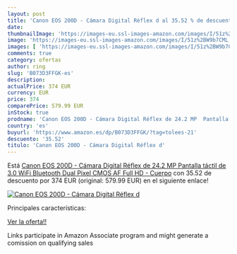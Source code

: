```yaml
---
layout: post
title: 'Canon EOS 200D - Cámara Digital Réflex d al 35.52 % de descuento'
date: 
thumbnailImage: 'https://images-eu.ssl-images-amazon.com/images/I/51z%2BW9b7CML._SL200_.jpg'
image: 'https://images-eu.ssl-images-amazon.com/images/I/51z%2BW9b7CML._SL200_.jpg'
images: [ 'https://images-eu.ssl-images-amazon.com/images/I/51z%2BW9b7CML._SL200_.jpg' ]
comments: true
category: ofertas
author: ring
slug: 'B073D3FFGK-es'
description:
actualPrice: 374 EUR
currency: EUR
price: 374
comparePrice: 579.99 EUR
inStock: true
prodname: 'Canon EOS 200D - Cámara Digital Réflex de 24.2 MP  Pantalla táctil de 3.0    WiFi  Bluetooth  Dual Pixel CMOS AF  Full HD  - Cuerpo'
country: 'es'
buyurl: 'https://www.amazon.es/dp/B073D3FFGK/?tag=tolees-21'
descuento: '35.52'
titulo: 'Canon EOS 200D - Cámara Digital Réflex d'
---
```


Está [Canon EOS 200D - Cámara Digital Réflex de 24.2 MP  Pantalla táctil de 3.0    WiFi  Bluetooth  Dual Pixel CMOS AF  Full HD  - Cuerpo](https://www.amazon.es/dp/B073D3FFGK/?tag=tolees-21) con 35.52 de descuento por 374 EUR (original: 579.99 EUR) en el siguiente enlace!

[![Canon EOS 200D - Cámara Digital Réflex d](https://images-eu.ssl-images-amazon.com/images/I/51z%2BW9b7CML._SL200_.jpg)](https://www.amazon.es/dp/B073D3FFGK/?tag=tolees-21)

Principales características:


[Ver la oferta!!](https://www.amazon.es/dp/B073D3FFGK/?tag=tolees-21)

Links participate in Amazon Associate program and might generate a comission on qualifying sales


